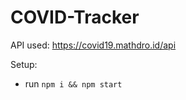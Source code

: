 # COVID-Tracker




API used: https://covid19.mathdro.id/api

Setup:
- run ```npm i && npm start```
